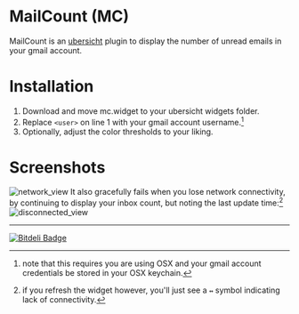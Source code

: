 MailCount (MC)
=========

MailCount is an [ubersicht](https://github.com/felixhageloh/uebersicht) plugin to display the number of unread emails in your gmail account.

Installation
============
1. Download and move mc.widget to your ubersicht widgets folder.
2. Replace `<user>` on line 1 with your gmail account username.[^1]
3. Optionally, adjust the color thresholds to your liking.

Screenshots
===========
![network_view](assets/network_view.png)
It also gracefully fails when you lose network connectivity, by continuing to display your inbox count, but noting the last update time:[^2]
![disconnected_view](assets/disconnected_view.png)

---
[^1]: note that this requires you are using OSX and your gmail account credentials be stored in your OSX keychain.

[^2]: if you refresh the widget however, you'll just see a `↭` symbol indicating lack of connectivity.


[![Bitdeli Badge](https://d2weczhvl823v0.cloudfront.net/wfalkwallace/mailcount/trend.png)](https://bitdeli.com/free "Bitdeli Badge")

